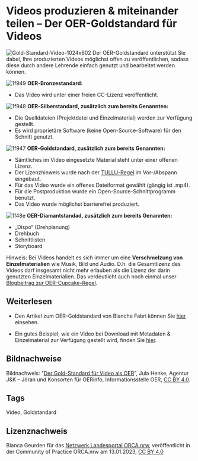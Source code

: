 # Videos produzieren & miteinander teilen – Der OER-Goldstandard für Videos
 
![Gold-Standard-Video-1024x602](https://github.com/lindahalm-hsbi/infOERmiert/assets/147709351/cf06f8b0-2190-4c79-850f-8737e5147b94) Der OER-Goldstandard unterstützt Sie dabei, Ihre produzierten Videos  möglichst offen zu veröffentlichen, sodass diese durch andere Lehrende  einfach genutzt und bearbeitet werden können.
 
![1f949](https://github.com/lindahalm-hsbi/infOERmiert/assets/147709351/75bf4f21-d6fe-488b-8250-bc7ce622542b) **OER-Bronzestandard:**
 
- Das Video wird unter einer freien CC-Lizenz veröffentlicht.

![1f948](https://github.com/lindahalm-hsbi/infOERmiert/assets/147709351/bfdbf0fd-4335-4181-9cc1-bc2992c8a354) **OER-Silberstandard, zusätzlich zum bereits Genannten:**

- Die Quelldateien (Projektdatei und Einzelmaterial) werden zur Verfügung gestellt.
- Es wird proprietäre Software (keine Open-Source-Software) für den Schnitt genutzt.

![1f947](https://github.com/lindahalm-hsbi/infOERmiert/assets/147709351/e6885aea-5c63-48f5-aaba-72af3e77e037) **OER-Goldstandard, zusätzlich zum bereits Genannten:**

- Sämtliches im Video eingesetzte Material steht unter einer offenen Lizenz.
- Der Lizenzhinweis wurde nach der [TULLU-Regel](https://open-educational-resources.de/oer-tullu-regel/) im Vor-/Abspann eingebaut.
- Für das Video wurde ein offenes Dateiformat gewählt (gängig ist .mp4).
- Für die Postproduktion wurde ein Open-Source-Schnittprogramm benutzt.
- Das Video wurde möglichst barrierefrei produziert.

![1f48e](https://github.com/lindahalm-hsbi/infOERmiert/assets/147709351/8bd70df0-5145-4b15-bbd5-f73312d45ffe) **OER-Diamantstandad, zusätzlich zum bereits Genannten:**

- „Dispo“ (Drehplanung)
- Drehbuch
- Schnittlisten
- Storyboard

Hinweis: Bei Videos handelt es sich immer um eine **Verschmelzung von Einzelmaterialien**  wie Musik, Bild und Audio. D.h. die Gesamtlizenz des Videos darf  insgesamt nicht mehr erlauben als die Lizenz der darin genutzten  Einzelmaterialien. Das verdeutlicht auch noch einmal unser [Blogbeitrag zur OER-Cupcake-Regel](https://lindahalm-hsbi.github.io/infOERmiert/document.html#cupcake.md__die-oer-cupcake-regel).

## Weiterlesen
* Den Artikel zum OER-Goldstandard von Blanche Fabri können Sie [hier](https://open-educational-resources.de/goldstandard-video/) einsehen. 
 
* Ein gutes Beispiel, wie ein Video bei Download mit Metadaten & Einzelmaterial zur Verfügung gestellt wird, finden Sie [hier](https://www.twillo.de/edu-sharing/components/render/f9a19cc2-c2d6-4dac-982f-9cf4be62c5e5). 

## Bildnachweise
Bildnachweis: “[Der Gold-Standard für Video als OER](https://open-educational-resources.de/goldstandard-video/)”, Jula Henke, Agentur J&K – Jöran und Konsorten für OERinfo, Informationsstelle OER, [CC BY 4.0](https://creativecommons.org/licenses/by/4.0/legalcode).

## Tags
Video, Goldstandard

## Lizenznachweis
Bianca Geurden für das <a href="http://www.orca.nrw/ueber-uns/netzwerk" target="_blank">Netzwerk Landesportal ORCA.nrw</a>, veröffentlicht in der Community of Practice ORCA.nrw am 13.01.2023, <a href="https://creativecommons.org/licenses/by/4.0/" target="_blank">CC BY 4.0</a>
